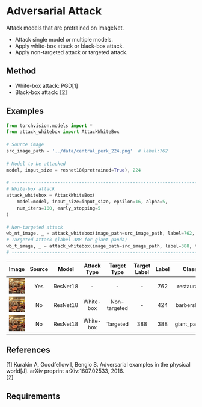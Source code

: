 # Adversarial Attack

Attack models that are pretrained on ImageNet.

- Attack single model or multiple models.
- Apply white-box attack or black-box attack.
- Apply non-targeted attack or targeted attack.

## Method

- White-box attack: PGD[1]
- Black-box attack: [2]

## Examples

```python
from torchvision.models import *
from attack_whitebox import AttackWhiteBox

# Source image
src_image_path = '../data/central_perk_224.png'  # label:762

# Model to be attacked
model, input_size = resnet18(pretrained=True), 224

# ----------------------------------------------------------------------------------
# White-box attack
attack_whitebox = AttackWhiteBox(
    model=model, input_size=input_size, epsilon=16, alpha=5,
    num_iters=100, early_stopping=5
)

# Non-targeted attack
wb_nt_image, _ = attack_whitebox(image_path=src_image_path, label=762, target=False)
# Targeted attack (label 388 for giant panda)
wb_t_image, _ = attack_whitebox(image_path=src_image_path, label=388, target=True)
# ----------------------------------------------------------------------------------

```

|Image|Source|Model|Attack Type|Target Type|Target Label|Label|Class|Confidence|
|:---:|:----:|:----------:|:---------:|:---------:|:----------:|:---:|:---:|:--------:|
|<img src="./data/central_perk_224.png" alt="drawing" width="150"/>|Yes|ResNet18|-|-|-|762|restaurant|0.957634
|<img src="./data/wb_nt_central_perk.png" alt="drawing" width="150"/>|No|ResNet18|White-box|Non-targeted|-|424|barbershop|0.978484|
|<img src="./data/wb_t_central_perk.png" alt="drawing" width="150"/>|No|ResNet18|White-box|Targeted|388|388|giant_panda|0.999965|


## References

[1]  Kurakin A, Goodfellow I, Bengio S. Adversarial examples in the physical world[J]. arXiv preprint arXiv:1607.02533, 2016.  
[2]

## Requirements